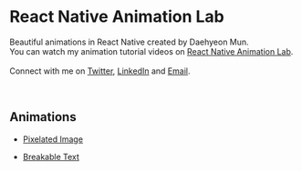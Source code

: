 # React Native Animation Lab
Beautiful animations in React Native created by Daehyeon Mun. 
</br>
You can watch my animation tutorial videos on [React Native Animation Lab](https://www.youtube.com/@ReactNativeAnimationLab-kl7ys/about). 
</br>
</br>
Connect with me on [Twitter](https://twitter.com/daehyeonmun), [LinkedIn](https://www.linkedin.com/in/daehyeon-mun-5ba674164/) and [Email](dhmun00@gmail.com). </br>

</br>

## Animations

* [Pixelated Image](https://)

* [Breakable Text](https://)


</br>
